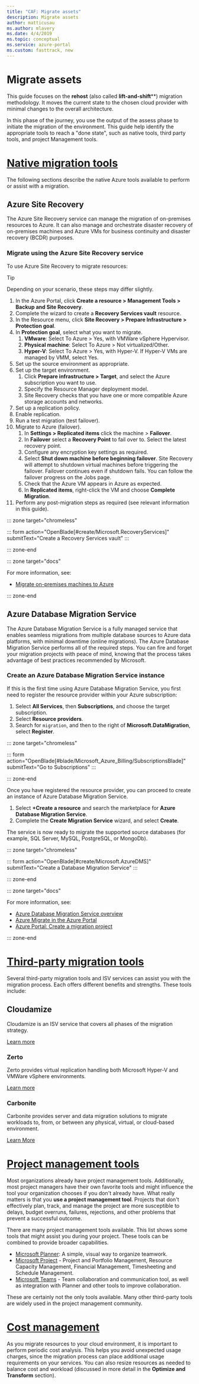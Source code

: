 ```yaml
---
title: "CAF: Migrate assets"
description: Migrate assets
author: matticusau
ms.author: mlavery
ms.date: 4/4/2019
ms.topic: conceptual
ms.service: azure-portal
ms.custom: fasttrack, new
---
```


# Migrate assets

This guide focuses on the **rehost** (also called **lift-and-shift****) migration methodology. It moves the current state to the chosen cloud provider with minimal changes to the overall architecture.

In this phase of the journey, you use the output of the assess phase to initiate the migration of the environment. This guide help identify the appropriate tools to reach a "done state", such as native tools, third party tools, and project Management tools.

# [Native migration tools](#tab/Tools)

The following sections describe the native Azure tools available to perform or assist with a migration.

## Azure Site Recovery

The Azure Site Recovery service can manage the migration of on-premises resources to Azure. It can also manage and orchestrate disaster recovery of on-premises machines and Azure VMs for business continuity and disaster recovery (BCDR) purposes.

### Migrate using the Azure Site Recovery service

To use Azure Site Recovery to migrate resources:

> [!TIP]
> Depending on your scenario, these steps may differ slightly.

1. In the Azure Portal, click **Create a resource > Management Tools > Backup and Site Recovery**.
1. Complete the wizard to create a **Recovery Services vault** resource.
1. In the Resource menu, click **Site Recovery > Prepare Infrastructure > Protection goal**.
1. In **Protection goal**, select what you want to migrate.
    1. **VMware**: Select To Azure > Yes, with VMWare vSphere Hypervisor.
    1. **Physical machine**: Select To Azure > Not virtualized/Other.
    1. **Hyper-V**: Select To Azure > Yes, with Hyper-V. If Hyper-V VMs are managed by VMM, select Yes.
1. Set up the source environment as appropriate.
1. Set up the target environment.
    1. Click **Prepare infrastructure > Target**, and select the Azure subscription you want to use.
    1. Specify the Resource Manager deployment model.
    1. Site Recovery checks that you have one or more compatible Azure storage accounts and networks.
1. Set up a replication policy.
1. Enable replication.
1. Run a test migration (test failover).
1. Migrate to Azure (failover).
    1. In **Settings > Replicated items** click the machine > **Failover**.
    1. In **Failover** select a **Recovery Point** to fail over to. Select the latest recovery point.
    1. Configure any encryption key settings as required.
    1. Select **Shut down machine before beginning failover**. Site Recovery will attempt to shutdown virtual machines before triggering the failover. Failover continues even if shutdown fails. You can follow the failover progress on the Jobs page.
    1. Check that the Azure VM appears in Azure as expected.
    1. In **Replicated items**, right-click the VM and choose **Complete Migration**.
1. Perform any post-migration steps as required (see relevant information in this guide).

::: zone target="chromeless"

::: form action="OpenBlade[#create/Microsoft.RecoveryServices]" submitText="Create a Recovery Services vault" :::

::: zone-end

::: zone target="docs"

For more information, see:

- [Migrate on-premises machines to Azure](https://docs.microsoft.com/en-gb/azure/site-recovery/migrate-tutorial-on-premises-azure)

::: zone-end

## Azure Database Migration Service

The Azure Database Migration Service is a fully managed service that enables seamless migrations from multiple database sources to Azure data platforms, with minimal downtime (online migrations). The Azure Database Migration Service performs all of the required steps. You can fire and forget your migration projects with peace of mind, knowing that the process takes advantage of best practices recommended by Microsoft.

### Create an Azure Database Migration Service instance

If this is the first time using Azure Database Migration Service, you first need to register the resource provider within your Azure subscription:

1. Select **All Services**, then **Subscriptions**, and choose the target subscription.
1. Select **Resource providers**.
1. Search for `migration`, and then to the right of **Microsoft.DataMigration**, select **Register**.

::: zone target="chromeless"

::: form action="OpenBlade[#blade/Microsoft_Azure_Billing/SubscriptionsBlade]" submitText="Go to Subscriptions" :::

::: zone-end

Once you have registered the resource provider, you can proceed to create an instance of Azure Database Migration Service.

1. Select **+Create a resource** and search the marketplace for **Azure Database Migration Service**.
1. Complete the **Create Migration Service** wizard, and select **Create**.

The service is now ready to migrate the supported source databases (for example, SQL Server, MySQL, PostgreSQL, or MongoDb).

::: zone target="chromeless"

::: form action="OpenBlade[#create/Microsoft.AzureDMS]" submitText="Create a Database Migration Service" :::

::: zone-end

::: zone target="docs"

For more information, see:

- [Azure Database Migration Service overview](https://docs.microsoft.com/en-gb/azure/dms/dms-overview)
- [Azure Migrate in the Azure Portal](https://portal.azure.com/#blade/Microsoft_Azure_ManagementGroups/HierarchyBlade)
- [Azure Portal: Create a migration project](https://ms.portal.azure.com/#create/Microsoft.AzureMigrate)

::: zone-end

# [Third-party migration tools](#tab/third-party-tools)

Several third-party migration tools and ISV services can assist you with the migration process. Each offers different benefits and strengths. These tools include:

## Cloudamize

Cloudamize is an ISV service that covers all phases of the migration strategy.

[Learn more](https://www.cloudamize.com/)

### Zerto

Zerto provides virtual replication handling both Microsoft Hyper-V and VMWare vSphere environments.

[Learn more](https://www.zerto.com/solutions/use-cases/data-center-migration-software/)

### Carbonite

Carbonite provides server and data migration solutions to migrate workloads to, from, or between any physical, virtual, or cloud-based environment.

[Learn More](https://www.carbonite.com/data-protection/data-migration-software)

# [Project management tools](#tab/project-management-tools)

Most organizations already have project management tools. Additionally, most project managers have their own favorite tools and might influence the tool your organization chooses if you don't already have. What really matters is that you **use a project management tool**. Projects that don't effectively plan, track, and manage the project are more susceptible to delays, budget overruns, failures, rejections, and other problems that prevent a successful outcome.

There are many project management tools available. This list shows some tools that might assist you during your project. These tools can be combined to provide broader capabilities.

- [Microsoft Planner](https://tasks.office.com/): A simple, visual way to organize teamwork.
- [Microsoft Project](https://products.office.com/en-us/project/project-and-portfolio-management-software) - Project and Portfolio Management, Resource Capacity Management, Financial Management, Timesheeting and Schedule Management.
- [Microsoft Teams](https://products.office.com/en-us/microsoft-teams) - Team collaboration and communication tool, as well as integration with Planner and other tools to improve collaboration.

These are certainly not the only tools available. Many other third-party tools are widely used in the project management community.

# [Cost management](#tab/ManageCost)

As you migrate resources to your cloud environment, it is important to perform periodic cost analysis. This helps you avoid unexpected usage charges, since the migration process can place additional usage requirements on your services. You can also resize resources as needed to balance cost and workload (discussed in more detail in the **Optimize and Transform** section).
